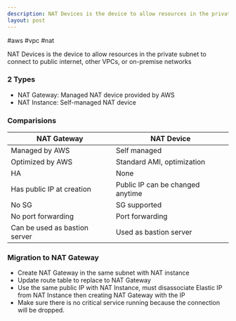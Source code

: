 ```yaml
---
description: NAT Devices is the device to allow resources in the private subnet to connect to public internet, other VPCs, or on-premise networks
layout: post
---
```


#aws #vpc #nat 

NAT Devices is the device to allow resources in the private subnet to connect to public internet, other VPCs, or on-premise networks

### 2 Types
- NAT Gateway: Managed NAT device provided by AWS
- NAT Instance: Self-managed NAT device

### Comparisions
| NAT Gateway                   | NAT Device                       |
| ----------------------------- | -------------------------------- |
| Managed by AWS                | Self managed                     |
| Optimized by AWS              | Standard AMI, optimization       |
| HA                            | None                             |
| Has public IP at creation     | Public IP can be changed anytime |
| No SG                         | SG supported                     |
| No port forwarding            | Port forwarding                  |
| Can be used as bastion server | Used as bastion server           |

### Migration to NAT Gateway
- Create NAT Gateway in the same subnet with NAT instance
- Update route table to replace to NAT Gateway
- Use the same public IP with NAT Instance, must disassociate Elastic IP from NAT Instance then creating NAT Gateway with the IP
- Make sure there is no critical service running because the connection will be dropped.

